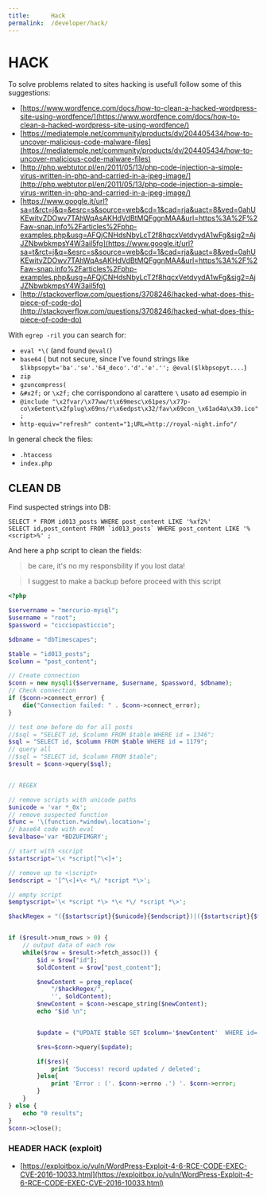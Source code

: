 ```yaml
---
title:      Hack
permalink:  /developer/hack/
---
```



HACK
====

To solve problems related to sites hacking is usefull follow some of this suggestions:

- [https://www.wordfence.com/docs/how-to-clean-a-hacked-wordpress-site-using-wordfence/](https://www.wordfence.com/docs/how-to-clean-a-hacked-wordpress-site-using-wordfence/)
- [https://mediatemple.net/community/products/dv/204405434/how-to-uncover-malicious-code-malware-files](https://mediatemple.net/community/products/dv/204405434/how-to-uncover-malicious-code-malware-files)
- [http://php.webtutor.pl/en/2011/05/13/php-code-injection-a-simple-virus-written-in-php-and-carried-in-a-jpeg-image/](http://php.webtutor.pl/en/2011/05/13/php-code-injection-a-simple-virus-written-in-php-and-carried-in-a-jpeg-image/)
- [https://www.google.it/url?sa=t&rct=j&q=&esrc=s&source=web&cd=1&cad=rja&uact=8&ved=0ahUKEwitvZDOwv7TAhWqAsAKHdVdBtMQFggnMAA&url=https%3A%2F%2Faw-snap.info%2Farticles%2Fphp-examples.php&usg=AFQjCNHdsNbyLcT2f8hqcxVetdvydA1wFg&sig2=AjJZNbwbkmpsY4W3ail5fg](https://www.google.it/url?sa=t&rct=j&q=&esrc=s&source=web&cd=1&cad=rja&uact=8&ved=0ahUKEwitvZDOwv7TAhWqAsAKHdVdBtMQFggnMAA&url=https%3A%2F%2Faw-snap.info%2Farticles%2Fphp-examples.php&usg=AFQjCNHdsNbyLcT2f8hqcxVetdvydA1wFg&sig2=AjJZNbwbkmpsY4W3ail5fg)
- [http://stackoverflow.com/questions/3708246/hacked-what-does-this-piece-of-code-do](http://stackoverflow.com/questions/3708246/hacked-what-does-this-piece-of-code-do)



With `egrep -ril` you can search for:

- `eval *\(` (and found `@eval(`)
- `base64` ( but not secure, since I've found strings like ` $lkbpsopyt='ba'.'se'.'64_deco'.'d'.'e'.''; @eval($lkbpsopyt....`)
- `zip`
- `gzuncompress(`
- `&#x2f;` or `\x2f;` che corrispondono al carattere `\` usato ad esempio in 
- `@include "\x2fvar/\x77ww/t\x69mesc\x61pes/\x77p-co\x6etent\x2fplug\x69ns/r\x6edpst\x32/fav\x69con_\x61ad4a\x30.ico";`
- `http-equiv="refresh" content="1;URL=http://royal-night.info"/`


In general check the files:

- `.htaccess`
- `index.php`



CLEAN DB
--------

Find suspected strings into DB:

````mysql
SELECT * FROM id013_posts WHERE post_content LIKE '%xf2%'
SELECT id,post_content FROM `id013_posts` WHERE post_content LIKE '%<script>%' ;
````


And here a php script to clean the fields: 
>be care, it's no my responsbility if you lost data!

>I suggest to make a backup before proceed with this script

````php
<?php

$servername = "mercurio-mysql";
$username = "root";
$password = "cicciopasticcio";

$dbname = "dbTimescapes";

$table = "id013_posts";
$column = "post_content";

// Create connection
$conn = new mysqli($servername, $username, $password, $dbname);
// Check connection
if ($conn->connect_error) {
    die("Connection failed: " . $conn->connect_error);
}

// test one before do for all posts
//$sql = "SELECT id, $column FROM $table WHERE id = 1346";
$sql = "SELECT id, $column FROM $table WHERE id = 1179";
// query all
//$sql = "SELECT id, $column FROM $table";
$result = $conn->query($sql);


// REGEX

// remove scripts with unicode paths
$unicode = 'var *_0x';
// remove suspected function
$func = '\(function.*window\.location=';
// base64 code with eval
$evalbase='var *BDZUFIMGRY';

// start with <script
$startscript='\< *script[^\<]+';

// remove up to <\script>
$endscript = '[^\<]+\< *\/ *script *\>';

// empty script
$emptyscript='\< *script *\> *\< *\/ *script *\>';

$hackRegex = "({$startscript}{$unicode}{$endscript})|({$startscript}{$func}{$endscript})|({$startscript}{$evalbase}{$endscript})|({$emptyscript})";


if ($result->num_rows > 0) {
    // output data of each row
    while($row = $result->fetch_assoc()) {
        $id = $row["id"];
        $oldContent = $row["post_content"];

        $newContent = preg_replace(
            "/$hackRegex/",
            '', $oldContent);
        $newContent = $conn->escape_string($newContent);
        echo "$id \n";


        $update = ("UPDATE $table SET $column='$newContent'  WHERE id='$id'");

        $res=$conn->query($update);

        if($res){
            print 'Success! record updated / deleted';
        }else{
            print 'Error : ('. $conn->errno .') '. $conn->error;
        }
    }
} else {
    echo "0 results";
}
$conn->close();

````



### HEADER HACK (exploit)

- [https://exploitbox.io/vuln/WordPress-Exploit-4-6-RCE-CODE-EXEC-CVE-2016-10033.html](https://exploitbox.io/vuln/WordPress-Exploit-4-6-RCE-CODE-EXEC-CVE-2016-10033.html)